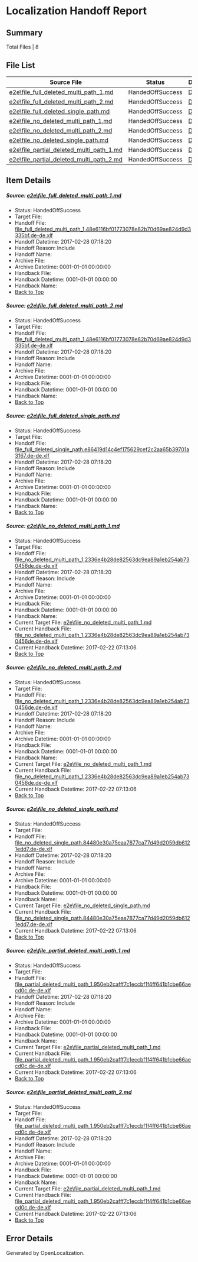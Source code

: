 # <a name='report-top'></a> Localization Handoff Report

## Summary
 Total Files | 8

## File List
 Source File | Status | Details 
 ----------- | ------ | ------- 
 [e2e\file_full_deleted_multi_path_1.md](https://github.com/OpenLocalizationTestOrg/ol-test4/blob/4b1eb9a9615f4c136920c16246eca28a43086c89/e2e/file_full_deleted_multi_path_1.md) | HandedOffSuccess | [Details](#24891973ae5ad30aabea70f2070171970af85c721)
 [e2e\file_full_deleted_multi_path_2.md](https://github.com/OpenLocalizationTestOrg/ol-test4/blob/4b1eb9a9615f4c136920c16246eca28a43086c89/e2e/file_full_deleted_multi_path_2.md) | HandedOffSuccess | [Details](#24891973ae5ad30aabea70f2070171970af85c722)
 [e2e\file_full_deleted_single_path.md](https://github.com/OpenLocalizationTestOrg/ol-test4/blob/4b1eb9a9615f4c136920c16246eca28a43086c89/e2e/file_full_deleted_single_path.md) | HandedOffSuccess | [Details](#51e6a62a291d70a9e44faf7c85b755e9aa9adb993)
 [e2e\file_no_deleted_multi_path_1.md](https://github.com/OpenLocalizationTestOrg/ol-test4/blob/4b1eb9a9615f4c136920c16246eca28a43086c89/e2e/file_no_deleted_multi_path_1.md) | HandedOffSuccess | [Details](#0a0c4dd868f627277f7e57ae55dcd8f82e7625e34)
 [e2e\file_no_deleted_multi_path_2.md](https://github.com/OpenLocalizationTestOrg/ol-test4/blob/4b1eb9a9615f4c136920c16246eca28a43086c89/e2e/file_no_deleted_multi_path_2.md) | HandedOffSuccess | [Details](#0a0c4dd868f627277f7e57ae55dcd8f82e7625e35)
 [e2e\file_no_deleted_single_path.md](https://github.com/OpenLocalizationTestOrg/ol-test4/blob/4b1eb9a9615f4c136920c16246eca28a43086c89/e2e/file_no_deleted_single_path.md) | HandedOffSuccess | [Details](#8a89b5ad55b1b3e8cc29418a87348086005be3ee6)
 [e2e\file_partial_deleted_multi_path_1.md](https://github.com/OpenLocalizationTestOrg/ol-test4/blob/4b1eb9a9615f4c136920c16246eca28a43086c89/e2e/file_partial_deleted_multi_path_1.md) | HandedOffSuccess | [Details](#052ae8a1cc108ff4d26259cf722e5e93189614c47)
 [e2e\file_partial_deleted_multi_path_2.md](https://github.com/OpenLocalizationTestOrg/ol-test4/blob/4b1eb9a9615f4c136920c16246eca28a43086c89/e2e/file_partial_deleted_multi_path_2.md) | HandedOffSuccess | [Details](#052ae8a1cc108ff4d26259cf722e5e93189614c48)

## Item Details
##### <a name='24891973ae5ad30aabea70f2070171970af85c721'></a> Source: [e2e\file_full_deleted_multi_path_1.md](https://github.com/OpenLocalizationTestOrg/ol-test4/blob/4b1eb9a9615f4c136920c16246eca28a43086c89/e2e/file_full_deleted_multi_path_1.md)
* Status: HandedOffSuccess
* Target File: 
* Handoff File: [file_full_deleted_multi_path_1.48e6116bf01773078e82b70d69ae824d9d3335bf.de-de.xlf](https://github.com/OpenLocalizationTestOrg/ol-test4-handoff/blob/77aeac294b327211ac1df3241db2960f94a1e1f0/ol-handoff/OpenLocalizationTestOrg/ol-test4-dede/xinjiang/mt/file_full_deleted_multi_path_1.48e6116bf01773078e82b70d69ae824d9d3335bf.de-de.xlf)
* Handoff Datetime: 2017-02-28 07:18:20
* Handoff Reason: Include
* Handoff Name: 
* Archive File: 
* Archive Datetime: 0001-01-01 00:00:00
* Handback File: 
* Handback Datetime: 0001-01-01 00:00:00
* Handback Name: 
* [Back to Top](#report-top)

##### <a name='24891973ae5ad30aabea70f2070171970af85c722'></a> Source: [e2e\file_full_deleted_multi_path_2.md](https://github.com/OpenLocalizationTestOrg/ol-test4/blob/4b1eb9a9615f4c136920c16246eca28a43086c89/e2e/file_full_deleted_multi_path_2.md)
* Status: HandedOffSuccess
* Target File: 
* Handoff File: [file_full_deleted_multi_path_1.48e6116bf01773078e82b70d69ae824d9d3335bf.de-de.xlf](https://github.com/OpenLocalizationTestOrg/ol-test4-handoff/blob/77aeac294b327211ac1df3241db2960f94a1e1f0/ol-handoff/OpenLocalizationTestOrg/ol-test4-dede/xinjiang/mt/file_full_deleted_multi_path_1.48e6116bf01773078e82b70d69ae824d9d3335bf.de-de.xlf)
* Handoff Datetime: 2017-02-28 07:18:20
* Handoff Reason: Include
* Handoff Name: 
* Archive File: 
* Archive Datetime: 0001-01-01 00:00:00
* Handback File: 
* Handback Datetime: 0001-01-01 00:00:00
* Handback Name: 
* [Back to Top](#report-top)

##### <a name='51e6a62a291d70a9e44faf7c85b755e9aa9adb993'></a> Source: [e2e\file_full_deleted_single_path.md](https://github.com/OpenLocalizationTestOrg/ol-test4/blob/4b1eb9a9615f4c136920c16246eca28a43086c89/e2e/file_full_deleted_single_path.md)
* Status: HandedOffSuccess
* Target File: 
* Handoff File: [file_full_deleted_single_path.e86419d14c4ef175629cef2c2aa65b39701a3167.de-de.xlf](https://github.com/OpenLocalizationTestOrg/ol-test4-handoff/blob/77aeac294b327211ac1df3241db2960f94a1e1f0/ol-handoff/OpenLocalizationTestOrg/ol-test4-dede/xinjiang/mt/file_full_deleted_single_path.e86419d14c4ef175629cef2c2aa65b39701a3167.de-de.xlf)
* Handoff Datetime: 2017-02-28 07:18:20
* Handoff Reason: Include
* Handoff Name: 
* Archive File: 
* Archive Datetime: 0001-01-01 00:00:00
* Handback File: 
* Handback Datetime: 0001-01-01 00:00:00
* Handback Name: 
* [Back to Top](#report-top)

##### <a name='0a0c4dd868f627277f7e57ae55dcd8f82e7625e34'></a> Source: [e2e\file_no_deleted_multi_path_1.md](https://github.com/OpenLocalizationTestOrg/ol-test4/blob/4b1eb9a9615f4c136920c16246eca28a43086c89/e2e/file_no_deleted_multi_path_1.md)
* Status: HandedOffSuccess
* Target File: 
* Handoff File: [file_no_deleted_multi_path_1.2336e4b28de82563dc9ea89a1eb254ab730456de.de-de.xlf](https://github.com/OpenLocalizationTestOrg/ol-test4-handoff/blob/77aeac294b327211ac1df3241db2960f94a1e1f0/ol-handoff/OpenLocalizationTestOrg/ol-test4-dede/xinjiang/mt/file_no_deleted_multi_path_1.2336e4b28de82563dc9ea89a1eb254ab730456de.de-de.xlf)
* Handoff Datetime: 2017-02-28 07:18:20
* Handoff Reason: Include
* Handoff Name: 
* Archive File: 
* Archive Datetime: 0001-01-01 00:00:00
* Handback File: 
* Handback Datetime: 0001-01-01 00:00:00
* Handback Name: 
* Current Target File: [e2e\file_no_deleted_multi_path_1.md](https://github.com/OpenLocalizationTestOrg/ol-test4-dede/blob/af76a614dc376618383a69c57417198a4f65dd0c/e2e/file_no_deleted_multi_path_1.md)
* Current Handback File: [file_no_deleted_multi_path_1.2336e4b28de82563dc9ea89a1eb254ab730456de.de-de.xlf](https://github.com/OpenLocalizationTestOrg/ol-test4-handback/blob/85fd46f0f436abecb7b4c5b4920d76518bf813df/ol-handback/OpenLocalizationTestOrg/ol-test4-dede/xinjiang/mt/file_no_deleted_multi_path_1.2336e4b28de82563dc9ea89a1eb254ab730456de.de-de.xlf)
* Current Handback Datetime: 2017-02-22 07:13:06
* [Back to Top](#report-top)

##### <a name='0a0c4dd868f627277f7e57ae55dcd8f82e7625e35'></a> Source: [e2e\file_no_deleted_multi_path_2.md](https://github.com/OpenLocalizationTestOrg/ol-test4/blob/4b1eb9a9615f4c136920c16246eca28a43086c89/e2e/file_no_deleted_multi_path_2.md)
* Status: HandedOffSuccess
* Target File: 
* Handoff File: [file_no_deleted_multi_path_1.2336e4b28de82563dc9ea89a1eb254ab730456de.de-de.xlf](https://github.com/OpenLocalizationTestOrg/ol-test4-handoff/blob/77aeac294b327211ac1df3241db2960f94a1e1f0/ol-handoff/OpenLocalizationTestOrg/ol-test4-dede/xinjiang/mt/file_no_deleted_multi_path_1.2336e4b28de82563dc9ea89a1eb254ab730456de.de-de.xlf)
* Handoff Datetime: 2017-02-28 07:18:20
* Handoff Reason: Include
* Handoff Name: 
* Archive File: 
* Archive Datetime: 0001-01-01 00:00:00
* Handback File: 
* Handback Datetime: 0001-01-01 00:00:00
* Handback Name: 
* Current Target File: [e2e\file_no_deleted_multi_path_1.md](https://github.com/OpenLocalizationTestOrg/ol-test4-dede/blob/af76a614dc376618383a69c57417198a4f65dd0c/e2e/file_no_deleted_multi_path_1.md)
* Current Handback File: [file_no_deleted_multi_path_1.2336e4b28de82563dc9ea89a1eb254ab730456de.de-de.xlf](https://github.com/OpenLocalizationTestOrg/ol-test4-handback/blob/85fd46f0f436abecb7b4c5b4920d76518bf813df/ol-handback/OpenLocalizationTestOrg/ol-test4-dede/xinjiang/mt/file_no_deleted_multi_path_1.2336e4b28de82563dc9ea89a1eb254ab730456de.de-de.xlf)
* Current Handback Datetime: 2017-02-22 07:13:06
* [Back to Top](#report-top)

##### <a name='8a89b5ad55b1b3e8cc29418a87348086005be3ee6'></a> Source: [e2e\file_no_deleted_single_path.md](https://github.com/OpenLocalizationTestOrg/ol-test4/blob/4b1eb9a9615f4c136920c16246eca28a43086c89/e2e/file_no_deleted_single_path.md)
* Status: HandedOffSuccess
* Target File: 
* Handoff File: [file_no_deleted_single_path.84480e30a75eaa7877ca77d49d2059db6121edd7.de-de.xlf](https://github.com/OpenLocalizationTestOrg/ol-test4-handoff/blob/77aeac294b327211ac1df3241db2960f94a1e1f0/ol-handoff/OpenLocalizationTestOrg/ol-test4-dede/xinjiang/mt/file_no_deleted_single_path.84480e30a75eaa7877ca77d49d2059db6121edd7.de-de.xlf)
* Handoff Datetime: 2017-02-28 07:18:20
* Handoff Reason: Include
* Handoff Name: 
* Archive File: 
* Archive Datetime: 0001-01-01 00:00:00
* Handback File: 
* Handback Datetime: 0001-01-01 00:00:00
* Handback Name: 
* Current Target File: [e2e\file_no_deleted_single_path.md](https://github.com/OpenLocalizationTestOrg/ol-test4-dede/blob/af76a614dc376618383a69c57417198a4f65dd0c/e2e/file_no_deleted_single_path.md)
* Current Handback File: [file_no_deleted_single_path.84480e30a75eaa7877ca77d49d2059db6121edd7.de-de.xlf](https://github.com/OpenLocalizationTestOrg/ol-test4-handback/blob/85fd46f0f436abecb7b4c5b4920d76518bf813df/ol-handback/OpenLocalizationTestOrg/ol-test4-dede/xinjiang/mt/file_no_deleted_single_path.84480e30a75eaa7877ca77d49d2059db6121edd7.de-de.xlf)
* Current Handback Datetime: 2017-02-22 07:13:06
* [Back to Top](#report-top)

##### <a name='052ae8a1cc108ff4d26259cf722e5e93189614c47'></a> Source: [e2e\file_partial_deleted_multi_path_1.md](https://github.com/OpenLocalizationTestOrg/ol-test4/blob/4b1eb9a9615f4c136920c16246eca28a43086c89/e2e/file_partial_deleted_multi_path_1.md)
* Status: HandedOffSuccess
* Target File: 
* Handoff File: [file_partial_deleted_multi_path_1.950eb2cafff7c1eccbf1f4ff641b1cbe66aecd0c.de-de.xlf](https://github.com/OpenLocalizationTestOrg/ol-test4-handoff/blob/77aeac294b327211ac1df3241db2960f94a1e1f0/ol-handoff/OpenLocalizationTestOrg/ol-test4-dede/xinjiang/mt/file_partial_deleted_multi_path_1.950eb2cafff7c1eccbf1f4ff641b1cbe66aecd0c.de-de.xlf)
* Handoff Datetime: 2017-02-28 07:18:20
* Handoff Reason: Include
* Handoff Name: 
* Archive File: 
* Archive Datetime: 0001-01-01 00:00:00
* Handback File: 
* Handback Datetime: 0001-01-01 00:00:00
* Handback Name: 
* Current Target File: [e2e\file_partial_deleted_multi_path_1.md](https://github.com/OpenLocalizationTestOrg/ol-test4-dede/blob/af76a614dc376618383a69c57417198a4f65dd0c/e2e/file_partial_deleted_multi_path_1.md)
* Current Handback File: [file_partial_deleted_multi_path_1.950eb2cafff7c1eccbf1f4ff641b1cbe66aecd0c.de-de.xlf](https://github.com/OpenLocalizationTestOrg/ol-test4-handback/blob/85fd46f0f436abecb7b4c5b4920d76518bf813df/ol-handback/OpenLocalizationTestOrg/ol-test4-dede/xinjiang/mt/file_partial_deleted_multi_path_1.950eb2cafff7c1eccbf1f4ff641b1cbe66aecd0c.de-de.xlf)
* Current Handback Datetime: 2017-02-22 07:13:06
* [Back to Top](#report-top)

##### <a name='052ae8a1cc108ff4d26259cf722e5e93189614c48'></a> Source: [e2e\file_partial_deleted_multi_path_2.md](https://github.com/OpenLocalizationTestOrg/ol-test4/blob/4b1eb9a9615f4c136920c16246eca28a43086c89/e2e/file_partial_deleted_multi_path_2.md)
* Status: HandedOffSuccess
* Target File: 
* Handoff File: [file_partial_deleted_multi_path_1.950eb2cafff7c1eccbf1f4ff641b1cbe66aecd0c.de-de.xlf](https://github.com/OpenLocalizationTestOrg/ol-test4-handoff/blob/77aeac294b327211ac1df3241db2960f94a1e1f0/ol-handoff/OpenLocalizationTestOrg/ol-test4-dede/xinjiang/mt/file_partial_deleted_multi_path_1.950eb2cafff7c1eccbf1f4ff641b1cbe66aecd0c.de-de.xlf)
* Handoff Datetime: 2017-02-28 07:18:20
* Handoff Reason: Include
* Handoff Name: 
* Archive File: 
* Archive Datetime: 0001-01-01 00:00:00
* Handback File: 
* Handback Datetime: 0001-01-01 00:00:00
* Handback Name: 
* Current Target File: [e2e\file_partial_deleted_multi_path_1.md](https://github.com/OpenLocalizationTestOrg/ol-test4-dede/blob/af76a614dc376618383a69c57417198a4f65dd0c/e2e/file_partial_deleted_multi_path_1.md)
* Current Handback File: [file_partial_deleted_multi_path_1.950eb2cafff7c1eccbf1f4ff641b1cbe66aecd0c.de-de.xlf](https://github.com/OpenLocalizationTestOrg/ol-test4-handback/blob/85fd46f0f436abecb7b4c5b4920d76518bf813df/ol-handback/OpenLocalizationTestOrg/ol-test4-dede/xinjiang/mt/file_partial_deleted_multi_path_1.950eb2cafff7c1eccbf1f4ff641b1cbe66aecd0c.de-de.xlf)
* Current Handback Datetime: 2017-02-22 07:13:06
* [Back to Top](#report-top)


## Error Details

Generated by OpenLocalization.
